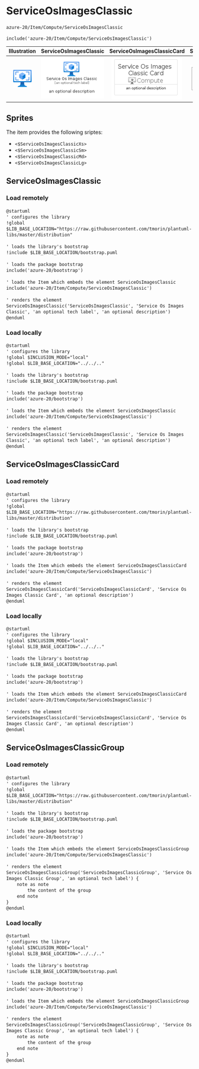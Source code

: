 # ServiceOsImagesClassic


```text
azure-20/Item/Compute/ServiceOsImagesClassic
```

```text
include('azure-20/Item/Compute/ServiceOsImagesClassic')
```



| Illustration | ServiceOsImagesClassic | ServiceOsImagesClassicCard | ServiceOsImagesClassicGroup |
| :---: | :---: | :---: | :---: |
| ![illustration for Illustration](../../../azure-20/Item/Compute/ServiceOsImagesClassic.png) | ![illustration for ServiceOsImagesClassic](../../../azure-20/Item/Compute/ServiceOsImagesClassic.Local.png) | ![illustration for ServiceOsImagesClassicCard](../../../azure-20/Item/Compute/ServiceOsImagesClassicCard.Local.png) | ![illustration for ServiceOsImagesClassicGroup](../../../azure-20/Item/Compute/ServiceOsImagesClassicGroup.Local.png) |



## Sprites
The item provides the following sriptes:

- `<$ServiceOsImagesClassicXs>`
- `<$ServiceOsImagesClassicSm>`
- `<$ServiceOsImagesClassicMd>`
- `<$ServiceOsImagesClassicLg>`





## ServiceOsImagesClassic

### Load remotely
```plantuml
@startuml
' configures the library
!global $LIB_BASE_LOCATION="https://raw.githubusercontent.com/tmorin/plantuml-libs/master/distribution"

' loads the library's bootstrap
!include $LIB_BASE_LOCATION/bootstrap.puml

' loads the package bootstrap
include('azure-20/bootstrap')

' loads the Item which embeds the element ServiceOsImagesClassic
include('azure-20/Item/Compute/ServiceOsImagesClassic')

' renders the element
ServiceOsImagesClassic('ServiceOsImagesClassic', 'Service Os Images Classic', 'an optional tech label', 'an optional description')
@enduml
```

### Load locally
```plantuml
@startuml
' configures the library
!global $INCLUSION_MODE="local"
!global $LIB_BASE_LOCATION="../../.."

' loads the library's bootstrap
!include $LIB_BASE_LOCATION/bootstrap.puml

' loads the package bootstrap
include('azure-20/bootstrap')

' loads the Item which embeds the element ServiceOsImagesClassic
include('azure-20/Item/Compute/ServiceOsImagesClassic')

' renders the element
ServiceOsImagesClassic('ServiceOsImagesClassic', 'Service Os Images Classic', 'an optional tech label', 'an optional description')
@enduml
```

## ServiceOsImagesClassicCard

### Load remotely
```plantuml
@startuml
' configures the library
!global $LIB_BASE_LOCATION="https://raw.githubusercontent.com/tmorin/plantuml-libs/master/distribution"

' loads the library's bootstrap
!include $LIB_BASE_LOCATION/bootstrap.puml

' loads the package bootstrap
include('azure-20/bootstrap')

' loads the Item which embeds the element ServiceOsImagesClassicCard
include('azure-20/Item/Compute/ServiceOsImagesClassic')

' renders the element
ServiceOsImagesClassicCard('ServiceOsImagesClassicCard', 'Service Os Images Classic Card', 'an optional description')
@enduml
```

### Load locally
```plantuml
@startuml
' configures the library
!global $INCLUSION_MODE="local"
!global $LIB_BASE_LOCATION="../../.."

' loads the library's bootstrap
!include $LIB_BASE_LOCATION/bootstrap.puml

' loads the package bootstrap
include('azure-20/bootstrap')

' loads the Item which embeds the element ServiceOsImagesClassicCard
include('azure-20/Item/Compute/ServiceOsImagesClassic')

' renders the element
ServiceOsImagesClassicCard('ServiceOsImagesClassicCard', 'Service Os Images Classic Card', 'an optional description')
@enduml
```

## ServiceOsImagesClassicGroup

### Load remotely
```plantuml
@startuml
' configures the library
!global $LIB_BASE_LOCATION="https://raw.githubusercontent.com/tmorin/plantuml-libs/master/distribution"

' loads the library's bootstrap
!include $LIB_BASE_LOCATION/bootstrap.puml

' loads the package bootstrap
include('azure-20/bootstrap')

' loads the Item which embeds the element ServiceOsImagesClassicGroup
include('azure-20/Item/Compute/ServiceOsImagesClassic')

' renders the element
ServiceOsImagesClassicGroup('ServiceOsImagesClassicGroup', 'Service Os Images Classic Group', 'an optional tech label') {
    note as note
        the content of the group
    end note
}
@enduml
```

### Load locally
```plantuml
@startuml
' configures the library
!global $INCLUSION_MODE="local"
!global $LIB_BASE_LOCATION="../../.."

' loads the library's bootstrap
!include $LIB_BASE_LOCATION/bootstrap.puml

' loads the package bootstrap
include('azure-20/bootstrap')

' loads the Item which embeds the element ServiceOsImagesClassicGroup
include('azure-20/Item/Compute/ServiceOsImagesClassic')

' renders the element
ServiceOsImagesClassicGroup('ServiceOsImagesClassicGroup', 'Service Os Images Classic Group', 'an optional tech label') {
    note as note
        the content of the group
    end note
}
@enduml
```


